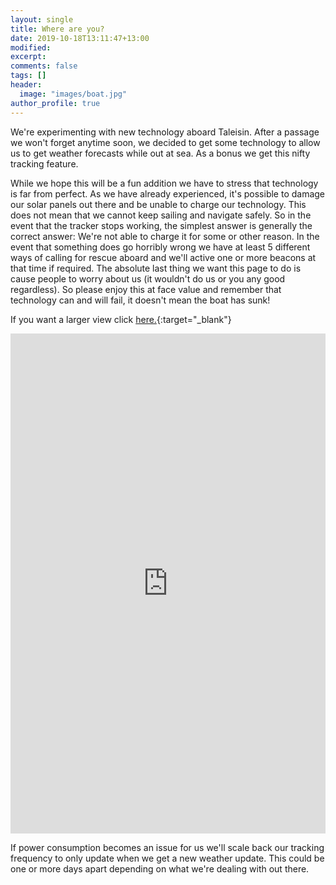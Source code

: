 ```yaml
---
layout: single
title: Where are you?
date: 2019-10-18T13:11:47+13:00
modified:
excerpt:
comments: false
tags: []
header:
  image: "images/boat.jpg"
author_profile: true
---
```

We're experimenting with new technology aboard Taleisin. After a passage we
won't forget anytime soon, we decided to get some technology to allow us to get
weather forecasts while out at sea. As a bonus we get this nifty tracking
feature.

While we hope this will be a fun addition we have to stress that technology is
far from perfect. As we have already experienced, it's possible to damage our
solar panels out there and be unable to charge our technology. This does not
mean that we cannot keep sailing and navigate safely. So in the event that the
tracker stops working, the simplest answer is generally the correct answer:
We're not able to charge it for some or other reason. In the event that
something does go horribly wrong we have at least 5 different ways of calling
for rescue aboard and we'll active one or more beacons at that time if required.
The absolute last thing we want this page to do is cause people to worry about
us (it wouldn't do us or you any good regardless). So please enjoy this at face
value and remember that technology can and will fail, it doesn't mean the boat
has sunk!


If you want a larger view click [here.](https://forecast.predictwind.com/tracking/display/Taleisin){:target="_blank"}
<p>
<iframe width="100%" height="800px"
src="https://forecast.predictwind.com/tracking/display/Taleisin"
style="border:0;">
some text</iframe>
</p>

If power consumption becomes an issue for us we'll scale back our tracking
frequency to only update when we get a new weather update. This could be one or
more days apart depending on what we're dealing with out there.
